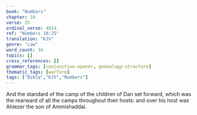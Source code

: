 ```yaml
---
book: "Numbers"
chapter: 10
verse: 25
ordinal_verse: 4014
ref: "Numbers 10:25"
translation: "KJV"
genre: "Law"
word_count: 34
topics: []
cross_references: []
grammar_tags: [conjunctive-opener, genealogy-structure]
thematic_tags: [warfare]
tags: ["Bible","KJV","Numbers"]
---
```

And the standard of the camp of the children of Dan set forward, which was the rearward of all the camps throughout their hosts: and over his host was Ahiezer the son of Ammishaddai.

